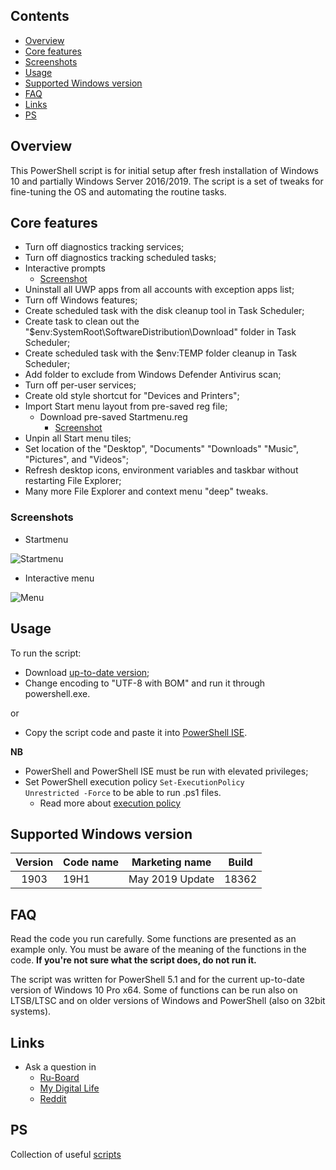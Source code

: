 ## Contents
- [Overview](#overview)
- [Core features](#core-features)
- [Screenshots](#screenshots)
- [Usage](#usage)
- [Supported Windows version](#supported-windows-version)
- [FAQ](#faq)
- [Links](#links)
- [PS](#ps)
  
## Overview
This PowerShell script is for initial setup after fresh installation of Windows 10 and partially Windows Server 2016/2019. The script is a set of tweaks for fine-tuning the OS and automating the routine tasks.

## Core features
- Turn off diagnostics tracking services;
- Turn off diagnostics tracking scheduled tasks;
- Interactive prompts
  - [Screenshot](#screenshots)
- Uninstall all UWP apps from all accounts with exception apps list;
- Turn off Windows features;
- Create scheduled task with the disk cleanup tool in Task Scheduler;
- Create task to clean out the "$env:SystemRoot\SoftwareDistribution\Download" folder in Task Scheduler;
- Create scheduled task with the $env:TEMP folder cleanup in Task Scheduler;
- Add folder to exclude from Windows Defender Antivirus scan;
- Turn off per-user services;
- Create old style shortcut for "Devices and Printers";
- Import Start menu layout from pre-saved reg file;
  - Download pre-saved Startmenu.reg
     - [Screenshot](#screenshots)
- Unpin all Start menu tiles;
- Set location of the "Desktop", "Documents" "Downloads" "Music", "Pictures", and "Videos";
- Refresh desktop icons, environment variables and taskbar without restarting File Explorer;
- Many more File Explorer and context menu "deep" tweaks.

### Screenshots
- Startmenu

![Startmenu](https://github.com/farag2/Windows-10-Setup-Script/blob/master/Screenshots/Startmenu.png)

- Interactive menu

![Menu](https://github.com/farag2/Windows-10-Setup-Script/blob/master/Screenshots/read-host.png)

## Usage
To run the script:
- Download [up-to-date version](https://github.com/farag2/Setup-Windows-10/releases);
- Change encoding to "UTF-8 with BOM" and run it through powershell.exe.

or

- Copy the script code and paste it into [PowerShell ISE](https://docs.microsoft.com/en-us/powershell/scripting/components/ise/windows-powershell-integrated-scripting-environment--ise-).

**NB**
- PowerShell and PowerShell ISE must be run with elevated privileges;
- Set PowerShell execution policy <code>Set-ExecutionPolicy Unrestricted -Force</code> to be able to run .ps1 files.
  - Read more about [execution policy](https://docs.microsoft.com/en-us/powershell/module/microsoft.powershell.core/about/about_execution_policies) 

## Supported Windows version
| Version |   Code name  |      Marketing name    | Build |
| :-----: | -------------| ---------------------- | :---: |
|  1903   |    19H1      |     May 2019 Update    | 18362 |

## FAQ
Read the code you run carefully. Some functions are presented as an example only. You must be aware of the meaning of the functions in the code. **If you're not sure what the script does, do not run it.**

The script was written for PowerShell 5.1 and for the current up-to-date version of Windows 10 Pro x64. Some of functions can be run also on LTSB/LTSC and on older versions of Windows and PowerShell (also on 32bit systems).

## Links
- Ask a question in
  - [Ru-Board](http://forum.ru-board.com/topic.cgi?forum=62&topic=30617#15)
  - [My Digital Life](https://forums.mydigitallife.net/threads/powershell-script-setup-windows-10.80139/)
  - [Reddit](https://www.reddit.com/r/Windows10/comments/ctg8jw/powershell_script_setup_windows_10/)

## PS
Collection of useful [scripts](https://gist.github.com/farag2)
